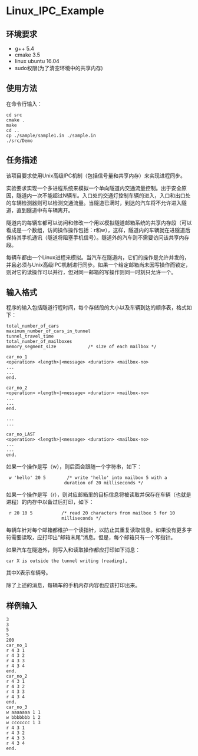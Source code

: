 # Linux_IPC_Example
## 环境要求
- g++ 5.4
- cmake 3.5
- linux ubuntu 16.04
- sudo权限(为了清空环境中的共享内存)
## 使用方法
在命令行输入：
```{bash}
cd src
cmake .
make
cd ..
cp ./sample/sample1.in ./sample.in
./src/Demo
```

## 任务描述
该项目要求使用Unix高级IPC机制（包括信号量和共享内存）来实现进程同步。

实验要求实现一个多进程系统来模拟一个单向隧道内交通流量控制。出于安全原因，隧道内一次不能超过N辆车。入口处的交通灯控制车辆的进入，入口和出口处的车辆检测器则可以检测交通流量。当隧道已满时，到达的汽车将不允许进入隧道，直到隧道中有车辆离开。

隧道内的每辆车都可以访问和修改一个用以模拟隧道邮箱系统的共享内存段（可以看成是一个数组，访问操作操作包括：r和w），这样，隧道内的车辆就在进隧道后保持其手机通讯（隧道将阻塞手机信号）。隧道外的汽车则不需要访问该共享内存段。

每辆车都由一个Linux进程来模拟。当汽车在隧道内，它们的操作是允许并发的，并且必须与Unix高级IPC机制进行同步。如果一个给定邮箱尚未因写操作而锁定，则对它的读操作可以并行，但对同一邮箱的写操作则同一时刻只允许一个。
## 输入格式
程序的输入包括隧道行程时间，每个存储段的大小以及车辆到达的顺序表，格式如下：
```
total_number_of_cars
maximum_number_of_cars_in_tunnel
tunnel_travel_time
total_number_of_mailboxes
memory_segment_size            /* size of each mailbox */

car_no_1
<operation> <length>|<message> <duration> <mailbox-no>
...
...
end.

car_no_2
<operation> <length>|<message> <duration> <mailbox-no>
...
...
end.

...
...

car_no_LAST
<operation> <length>|<message> <duration> <mailbox-no>
...
...
end.
```

如果一个操作是写（w），则后面会跟随一个字符串，如下：
```
 w 'hello' 20 5        /* write 'hello' into mailbox 5 with a
                      duration of 20 milliseconds */
```
如果一个操作是写（r），则对应邮箱里的目标信息将被读取并保存在车辆（也就是进程）的内存中以备过后打印，如下：
```
 r 20 10 5           /* read 20 characters from mailbox 5 for 10
                     milliseconds */
```
每辆车针对每个邮箱都维护一个读指针，以防止其重复读取信息。如果没有更多字符需要读取，应打印出“邮箱末尾”消息。但是，每个邮箱只有一个写指针。

如果汽车在隧道外，则写入和读取操作都应打印如下消息：
```
car X is outside the tunnel writing (reading),
```
其中X表示车辆号。

除了上述的消息，每辆车的手机内存内容也应该打印出来。
## 样例输入
```
3
3
5
5
200
car_no_1
r 4 3 1
r 4 3 2
r 4 3 3
r 4 3 4
end.
car_no_2
r 4 3 1
r 4 3 2
r 4 3 3
r 4 3 4
end.
car_no_3
w aaaaaaa 1 1
w bbbbbbb 1 2
w ccccccc 1 3
r 4 3 1
r 4 3 2
r 4 3 3
r 4 3 4
end.
```
